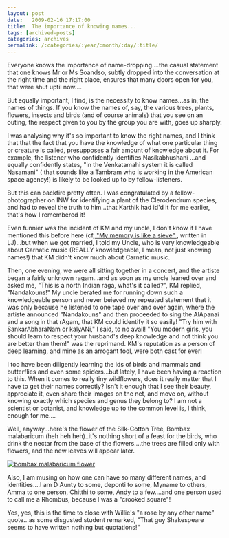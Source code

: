 ```yaml
---
layout: post
date:	2009-02-16 17:17:00
title:  The importance of knowing names...
tags: [archived-posts]
categories: archives
permalink: /:categories/:year/:month/:day/:title/
---
```

Everyone knows the importance of name-dropping....the casual statement that one knows Mr or Ms Soandso, subtly dropped into the conversation at the right time and the right place, ensures that many doors open for you, that were shut uptil now....

But equally important, I find, is the necessity to know names...as in, the names of things. If you know the names of, say, the various trees, plants, flowers, insects and birds (and of course animals) that you see on an outing, the respect given to you by the group you are with, goes up sharply.

I was analysing why it's so important to know the right names, and I think that that the fact that you have the knowledge of what one particular thing or creature is called, presupposes a fair amount of knowledge about it. For example, the listener who confidently identifies Nasikabhushani ...and equally confidently states, "in the Venkatamahi system it is called Nasamani" ( that sounds like a Tambram who is working in the American space agency!) is likely to be looked up to by fellow-listeners.

But this can backfire pretty often. I was congratulated by a fellow-photographer on INW for identifying a plant of the Clerodendrum species, and had to reveal the truth to him...that Karthik had id'd it for me earlier, that's how I remembered it!

Even funnier was the incident of KM and my uncle, I don't know if I have mentioned this before here (cf,<a href="http://deponti.livejournal.com/201827.html"> "My memory is like a sieve" </a> , written in LJ)...but when we got married, I told my Uncle, who is very knowledgeable about Carnatic music (REALLY knowledgeable, I mean, not just knowing names!) that KM didn't know much about Carnatic music. 

Then, one evening, we were all sitting together in a concert, and the artiste began a fairly unknown ragam...and as soon as my uncle leaned over and asked me, "This is a north Indian raga, what's it called?", KM replied, "Nandakouns!" My uncle berated me for running down such a knowledgeable person and never beieved my repeated statement that it was only because he listened to one tape over and over again, where the artiste announced "Nandakouns" and then proceeded to sing the AlApanai and a song in that rAgam, that KM could identify it so easily! 
"Try him with SankarAbharaNam or kalyANi," I said, to no avail! "You modern girls, you should learn to respect your husband's deep knowledge and not think you are better than them!" was the reprimand. KM's reputation as a person of deep learning, and mine as an arrogant fool, were both cast for ever!

I too have been diligently learning the ids of birds and mammals and butterflies and even some spiders...but lately, I have been having a reaction to this. When it comes to really tiny wildflowers, does it really matter that I have to get their names correctly? Isn't it enough that I see their beauty, appreciate it, even share their images on the net, and move on, without knowing exactly which species and genus they belong to? I am not a scientist or botanist, and knowledge up to the common level is, I think, enough for me....

Well, anyway...here's the flower of the Silk-Cotton Tree, Bombax malabaricum (heh heh heh)..it's nothing short of a feast for the birds, who drink the nectar from the base of the flowers....the trees are filled only with flowers, and the new leaves will appear later.


<a href="http://s297.photobucket.com/albums/mm205/depontis/?action=view&current=IMG_1172-1.jpg" target="_blank"><img src="http://i297.photobucket.com/albums/mm205/depontis/IMG_1172-1.jpg" border="0" alt="bombax malabaricum flower"></a>

Also, I am musing on how one can have so many different names, and identities....I am D Aunty to some, deponti to some, Myname to others, Amma to one person, Chitthi to some, Andy to a few....and one person used to call me a Rhombus, because I was a "crooked square"!

Yes, yes, this is the time to close with Willie's "a rose by any other name" quote...as some disgusted student remarked, "That guy Shakespeare seems to have written nothing but quotations!"
